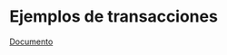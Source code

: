 # Ejemplos de transacciones

[Documento](https://docs.google.com/document/d/1m-HsfEUBsJyIcSKFAYDGGEqo8Wc593sU/preview)
